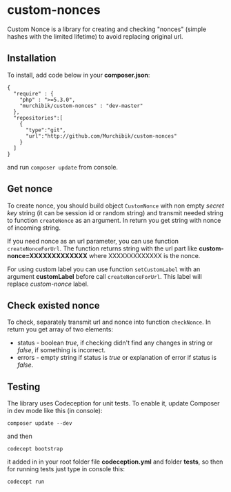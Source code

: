 # custom-nonces
Custom Nonce is a library for creating and checking "nonces" (simple hashes with the limited lifetime) to avoid replacing original url.

## Installation
To install, add code below in your **composer.json**:
```
{
  "require" : {
    "php" : ">=5.3.0",
    "murchibik/custom-nonces" : "dev-master"
  },
  "repositories":[
    {
      "type":"git",
      "url":"http://github.com/Murchibik/custom-nonces"
    }
  ]
}
```
and run `composer update` from console.

## Get nonce
To create nonce, you should build object `CustomNonce` with non empty *secret key* string (it can be session id or random string) and transmit needed string to function `createNonce` as an argument.
In return you get string with nonce of incoming string.

If you need nonce as an url parameter, you can use function `createNonceForUrl`. The function returns string with the url part like **custom-nonce=XXXXXXXXXXXXX** where XXXXXXXXXXXXX is the nonce.

For using custom label you can use function `setCustomLabel` with an argument **customLabel** before call `createNonceForUrl`. This label will replace *custom-nonce* label. 

## Check existed nonce
To check, separately transmit url and nonce into function `checkNonce`. In return you get array of two elements:
 * status - boolean *true*, if checking didn't find any changes in string or *false*, if something is incorrect.
 * errors - empty string if status is *true* or explanation of error if status is *false*.
 
## Testing
The library uses Codeception for unit tests. To enable it, update Composer in dev mode like this (in console): 

`composer update --dev`

and then

`codecept bootstrap`

it added in in your root folder file **codeception.yml** and folder **tests**, so then for running tests just type in console this:

`codecept run`